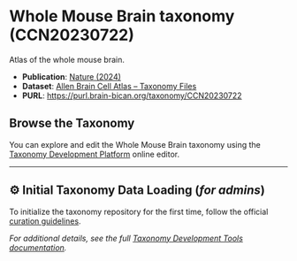# Whole Mouse Brain taxonomy (CCN20230722)

Atlas of the whole mouse brain.

- **Publication**: [Nature (2024)](https://doi.org/10.1038/s41586-023-06812-z)  
- **Dataset**: [Allen Brain Cell Atlas – Taxonomy Files](https://allen-brain-cell-atlas.s3.us-west-2.amazonaws.com/index.html#metadata/WMB-taxonomy/20231215/)  
- **PURL**: https://purl.brain-bican.org/taxonomy/CCN20230722

## Browse the Taxonomy

You can explore and edit the Whole Mouse Brain taxonomy using the [Taxonomy Development Platform](https://cellular-semantics.sanger.ac.uk/tdt) online editor.

---

## ⚙️ Initial Taxonomy Data Loading (*for admins*)

To initialize the taxonomy repository for the first time, follow the official [curation guidelines](https://brain-bican.github.io/taxonomy-development-tools/Curation/).

_For additional details, see the full [Taxonomy Development Tools documentation](https://brain-bican.github.io/taxonomy-development-tools/)._